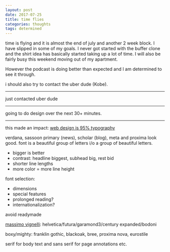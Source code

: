 ```yaml
---
layout: post
date: 2017-07-25
title: time flies
categories: thoughts
tags: determined
---
```


time is flying and it is almost the end of july and another 2 week block. I have slipped in some of my goals. I never got started with the buffer clone and the shirt idea has basically started taking up a lot of time. I will also be fairly busy this weekend moving out of my apartment.

However the podcast is doing better than expected and I am determined to see it through.

i should also try to contact the uber dude (Kobe).

---

just contacted uber dude

---

going to do design over the next 30+ minutes.

---

this made an impact: [web design is 95% typography](https://ia.net/topics/the-web-is-all-about-typography-period/)

verdana, sassoon primary (news), scholar (blog), meta and proxima look good. font is a beautiful group of letters i/o a group of beautiful letters.

- bigger is better
- contrast: headline biggest, subhead big, rest bid
- shorter line lengths
- more color = more line height

font selection:
- dimensions
- special features
- prolonged reading?
- internationalization?

avoid readymade

[massimo vignelli](https://www.nytimes.com/2014/05/28/business/massimo-vignelli-a-modernist-graphic-designer-dies-at-83.html): helvetica/futura/garamond3/century expanded/bodoni

boxy/mighty: franklin gothic, blackoak, bree, proxima nova, eurostile

serif for body text and sans serif for page annotations etc.

